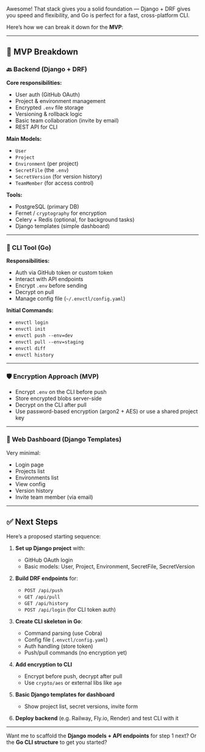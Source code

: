 Awesome! That stack gives you a solid foundation — Django + DRF gives you speed and flexibility, and Go is perfect for a fast, cross-platform CLI.

Here’s how we can break it down for the **MVP**:

---

## 🧱 MVP Breakdown

### 🔙 Backend (Django + DRF)
**Core responsibilities:**
- User auth (GitHub OAuth)
- Project & environment management
- Encrypted `.env` file storage
- Versioning & rollback logic
- Basic team collaboration (invite by email)
- REST API for CLI

**Main Models:**
- `User`
- `Project`
- `Environment` (per project)
- `SecretFile` (the `.env`)
- `SecretVersion` (for version history)
- `TeamMember` (for access control)

**Tools:**
- PostgreSQL (primary DB)
- Fernet / `cryptography` for encryption
- Celery + Redis (optional, for background tasks)
- Django templates (simple dashboard)

---

### 🧰 CLI Tool (Go)
**Responsibilities:**
- Auth via GitHub token or custom token
- Interact with API endpoints
- Encrypt `.env` before sending
- Decrypt on pull
- Manage config file (`~/.envctl/config.yaml`)

**Initial Commands:**
- `envctl login`
- `envctl init`
- `envctl push --env=dev`
- `envctl pull --env=staging`
- `envctl diff`
- `envctl history`

---

### 🛡️ Encryption Approach (MVP)
- Encrypt `.env` on the CLI before push
- Store encrypted blobs server-side
- Decrypt on the CLI after pull
- Use password-based encryption (argon2 + AES) or use a shared project key

---

### 🧪 Web Dashboard (Django Templates)
Very minimal:
- Login page
- Projects list
- Environments list
- View config
- Version history
- Invite team member (via email)

---

## ✅ Next Steps
Here’s a proposed starting sequence:

1. **Set up Django project** with:
   - GitHub OAuth login
   - Basic models: User, Project, Environment, SecretFile, SecretVersion

2. **Build DRF endpoints** for:
   - `POST /api/push`
   - `GET /api/pull`
   - `GET /api/history`
   - `POST /api/login` (for CLI token auth)

3. **Create CLI skeleton in Go**:
   - Command parsing (use Cobra)
   - Config file (`.envctl/config.yaml`)
   - Auth handling (store token)
   - Push/pull commands (no encryption yet)

4. **Add encryption to CLI**
   - Encrypt before push, decrypt after pull
   - Use `crypto/aes` or external libs like `age`

5. **Basic Django templates for dashboard**
   - Show project list, secret versions, invite form

6. **Deploy backend** (e.g. Railway, Fly.io, Render) and test CLI with it

---

Want me to scaffold the **Django models + API endpoints** for step 1 next? Or the **Go CLI structure** to get you started?
